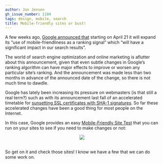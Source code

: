 ```yaml
---
author: Jon Jensen
gh_issue_number: 1104
tags: design, mobile, search
title: Mobile-friendly sites or bust!
---
```




A few weeks ago, [Google announced that](http://googlewebmastercentral.blogspot.com/2015/02/finding-more-mobile-friendly-search.html) starting on April 21 it will expand its “use of mobile-friendliness as a ranking signal” which “will have a significant impact in our search results”.

The world of search engine optimization and online marketing is aflutter about this announcement, given that even subtle changes in Google’s ranking algorithm can have major effects to improve or worsen any particular site’s ranking. And the announcement was made less than two months in advance of the announced date of the change, so there is not much time to dawdle.

Google has lately been increasing its pressure on webmasters (is that still a real term‽) such as with its announcement last fall of an accelerated timetable for [sunsetting SSL certificates with SHA-1 signatures](https://security.googleblog.com/2014/09/gradually-sunsetting-sha-1.html). So far these accelerated changes have been a good thing for most people on the Internet.

In this case, Google provides an easy [Mobile-Friendly Site Test](https://www.google.com/webmasters/tools/mobile-friendly/) that you can run on your sites to see if you need to make changes or not:

<div class="separator" style="clear: both; text-align: center;"><a href="https://www.google.com/webmasters/tools/mobile-friendly/"><img border="0" src="/blog/2015/03/23/mobile-friendly-sites-or-bust/image-0.png"/></a><br/> </div>

So get on it and check those sites! I know we have a few that we can do some work on.


